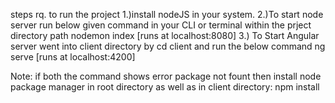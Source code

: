 steps rq. to run the project
1.)install nodeJS in your system.
2.)To start node server run below given command in your CLI or terminal within the prject directory path
     nodemon index [runs at localhost:8080]
3.) To Start Angular server went into client directory by cd client and run the below command
     ng serve [runs at localhost:4200]
     
Note: if both the command shows error package not fount then install node package manager in root directory as well as in client directory:
      npm install

  
 

    
